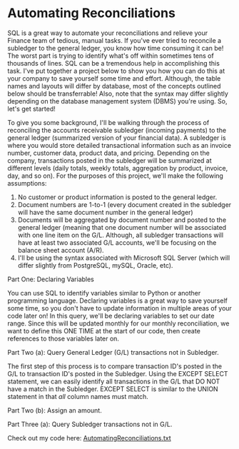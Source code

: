 # Automating Reconciliations
SQL is a great way to automate your reconciliations and relieve your Finance team of tedious, manual tasks. If you've ever tried to reconcile a subledger to the general ledger,
you know how time consuming it can be! The worst part is trying to identify what's off within sometimes tens of thousands of lines.  SQL can be a tremendous help in accomplishing this task.  I've put together a project below to show you how you can do this at your company to save yourself some time and effort.  Although, the table names and layouts will differ by database, most of the concepts outlined below should be transferrable!  Also, note that the syntax may differ slightly depending on the database management system (DBMS) you're using.  So, let's get started!

To give you some background, I'll be walking through the process of reconciling the accounts receivable subledger (incoming payments) to the general ledger (summarized version of your financial data).  A subledger is where you would store detailed transactional information such as an invoice number, customer data, product data, and pricing.  Depending on the company, transactions posted in the subledger will be summarized at different levels (daily totals, weekly totals, aggregation by product, invoice, day, and so on).  For the purposes of this project, we'll make the following assumptions:

1) No customer or product information is posted to the general ledger.
2) Document numbers are 1-to-1 (every document created in the subledger will have the same document number in the general ledger)
3) Documents will be aggregated by document number and posted to the general ledger (meaning that one document number will be associated with one line item on the G/L.  Although, all subledger transactions will have at least two associated G/L accounts, we'll be focusing on the balance sheet account (A/R).
4) I'll be using the syntax associated with Microsoft SQL Server (which will differ slightly from PostgreSQL, mySQL, Oracle, etc).

Part One: Declaring Variables

You can use SQL to identify variables similar to Python or another programming language. Declaring variables is a great way to save yourself some time, so you don't have to update information in multiple areas of your code later on!  In this query, we'll be declaring variables to set our date range.  Since this will be updated monthly for our monthly reconciliation, we want to define this ONE TIME at the start of our code, then create references to those variables later on.

Part Two (a): Query General Ledger (G/L) transactions not in Subledger.

The first step of this process is to compare transaction ID's posted in the G/L to transaction ID's posted in the Subledger.  Using the EXCEPT SELECT statement, we can easily identify all transactions in the G/L that DO NOT have a match in the Subledger.  EXCEPT SELECT is similar to the UNION statement in that _all_ column names must match.

Part Two (b): Assign an amount.

Part Three (a): Query Subledger transactions not in G/L.

Check out my code here:
[AutomatingReconciliations.txt](https://github.com/crystal2108/AccountingProjects/files/7402171/AutomatingReconciliations.txt)
